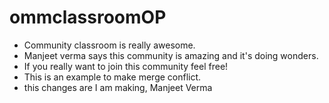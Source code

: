 # ommclassroomOP
- Community classroom is really awesome.
- Manjeet verma says this community is amazing and it's doing wonders.
- If you really want to join this community feel free!
- This is an example to make merge conflict.
- this changes are I am making, Manjeet Verma

